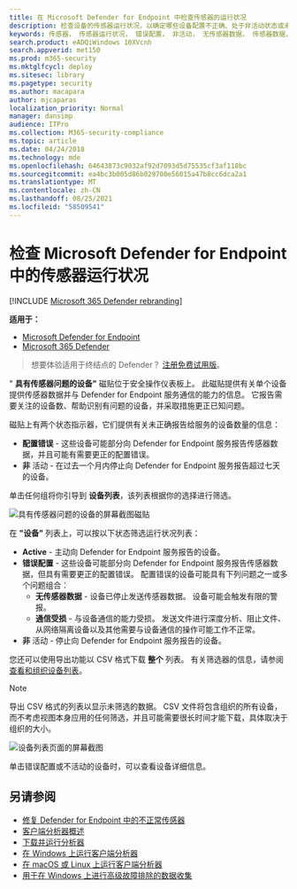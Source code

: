 ```yaml
---
title: 在 Microsoft Defender for Endpoint 中检查传感器的运行状况
description: 检查设备的传感器运行状况，以确定哪些设备配置不正确、处于非活动状态或未报告传感器数据。
keywords: 传感器， 传感器运行状况， 错误配置， 非活动， 无传感器数据， 传感器数据， 通信受损， 通信
search.product: eADQiWindows 10XVcnh
search.appverid: met150
ms.prod: m365-security
ms.mktglfcycl: deploy
ms.sitesec: library
ms.pagetype: security
ms.author: macapara
author: mjcaparas
localization_priority: Normal
manager: dansimp
audience: ITPro
ms.collection: M365-security-compliance
ms.topic: article
ms.date: 04/24/2018
ms.technology: mde
ms.openlocfilehash: 64643873c9032af92d7093d5d75535cf3af118bc
ms.sourcegitcommit: ea4bc3b005d86b029700e56015a47b8cc6dca2a1
ms.translationtype: MT
ms.contentlocale: zh-CN
ms.lasthandoff: 08/25/2021
ms.locfileid: "58509541"
---
```

# <a name="check-sensor-health-state-in-microsoft-defender-for-endpoint"></a>检查 Microsoft Defender for Endpoint 中的传感器运行状况

[!INCLUDE [Microsoft 365 Defender rebranding](../../includes/microsoft-defender.md)]

**适用于：**
- [Microsoft Defender for Endpoint](https://go.microsoft.com/fwlink/p/?linkid=2154037)
- [Microsoft 365 Defender](https://go.microsoft.com/fwlink/?linkid=2118804)

> 想要体验适用于终结点的 Defender？ [注册免费试用版](https://signup.microsoft.com/create-account/signup?products=7f379fee-c4f9-4278-b0a1-e4c8c2fcdf7e&ru=https://aka.ms/MDEp2OpenTrial?ocid=docs-wdatp-checksensor-abovefoldlink)。

" **具有传感器问题的设备"** 磁贴位于安全操作仪表板上。 此磁贴提供有关单个设备提供传感器数据并与 Defender for Endpoint 服务通信的能力的信息。 它报告需要关注的设备数、帮助识别有问题的设备，并采取措施更正已知问题。

磁贴上有两个状态指示器，它们提供有关未正确报告给服务的设备数量的信息：

- **配置错误** - 这些设备可能部分向 Defender for Endpoint 服务报告传感器数据，并且可能有需要更正的配置错误。
- **非** 活动 - 在过去一个月内停止向 Defender for Endpoint 服务报告超过七天的设备。

单击任何组将你引导到 **设备列表**，该列表根据你的选择进行筛选。

![具有传感器问题的设备的屏幕截图磁贴](images/atp-devices-with-sensor-issues-tile.png)

在 **"设备"** 列表上，可以按以下状态筛选运行状况列表：

- **Active** - 主动向 Defender for Endpoint 服务报告的设备。
- **错误配置** - 这些设备可能部分向 Defender for Endpoint 服务报告传感器数据，但具有需要更正的配置错误。 配置错误的设备可能具有下列问题之一或多个问题组合：
  - **无传感器数据** - 设备已停止发送传感器数据。 设备可能会触发有限的警报。
  - **通信受损** - 与设备通信的能力受损。 发送文件进行深度分析、阻止文件、从网络隔离设备以及其他需要与设备通信的操作可能工作不正常。
- **非** 活动 - 停止向 Defender for Endpoint 服务报告的设备。

您还可以使用导出功能以 CSV 格式下载 **整个** 列表。 有关筛选器的信息，请参阅 [查看和组织设备列表](machines-view-overview.md)。

> [!NOTE]
> 导出 CSV 格式的列表以显示未筛选的数据。 CSV 文件将包含组织的所有设备，而不考虑视图本身应用的任何筛选，并且可能需要很长时间才能下载，具体取决于组织的大小。

![设备列表页面的屏幕截图](images/atp-devices-list-page.png)

单击错误配置或不活动的设备时，可以查看设备详细信息。

## <a name="see-also"></a>另请参阅

- [修复 Defender for Endpoint 中的不正常传感器](fix-unhealthy-sensors.md)
- [客户端分析器概述](overview-client-analyzer.md)
- [下载并运行分析器](download-client-analyzer.md)
- [在 Windows 上运行客户端分析器](run-analyzer-windows.md)
- [在 macOS 或 Linux 上运行客户端分析器](run-analyzer-macos-linux.md)
- [用于在 Windows 上进行高级故障排除的数据收集](data-collection-analyzer.md)
